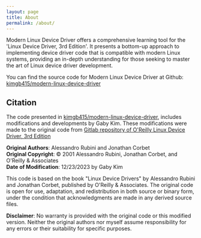 ```yaml
---
layout: page
title: About
permalink: /about/
---
```


Modern Linux Device Driver offers a comprehensive learning tool for the 'Linux Device Driver, 3rd Edition'. It presents a bottom-up approach to implementing device driver code that is compatible with modern Linux systems, providing an in-depth understanding for those seeking to master the art of Linux device driver development.

You can find the source code for Modern Linux Device Driver at Github: [kimgb415/modern-linux-device-driver][ldd-repo] 


## Citation

The code presented in [kimgb415/modern-linux-device-driver][ldd-repo], includes modifications and developments by Gaby Kim. These modifications were made to the original code from [Gitlab repository of O'Reilly Linux Device Driver, 3rd Edition][oreilly-repo]

**Original Authors**: Alessandro Rubini and Jonathan Corbet  
**Original Copyright**: © 2001 Alessandro Rubini, Jonathan Corbet, and O'Reilly & Associates  
**Date of Modification**: 12/23/2023 by Gaby Kim

This code is based on the book "Linux Device Drivers" by Alessandro Rubini and Jonathan Corbet, published by O'Reilly & Associates. The original code is open for use, adaptation, and redistribution in both source or binary form, under the condition that acknowledgments are made in any derived source files.

**Disclaimer**: No warranty is provided with the original code or this modified version. Neither the original authors nor myself assume responsibility for any errors or their suitability for specific purposes.


[ldd-repo]: https://github.com/kimgb415/modern-linux-device-driver
[oreilly-repo]: https://resources.oreilly.com/examples/9780596005900